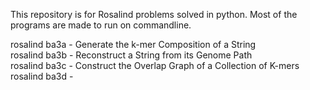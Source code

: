 This repository is for Rosalind problems solved in python.
Most of the programs are made to run on commandline.

rosalind ba3a - Generate the k-mer Composition of a String  
rosalind ba3b - Reconstruct a String from its Genome Path  
rosalind ba3c - Construct the Overlap Graph of a Collection of K-mers  
rosalind ba3d - 
